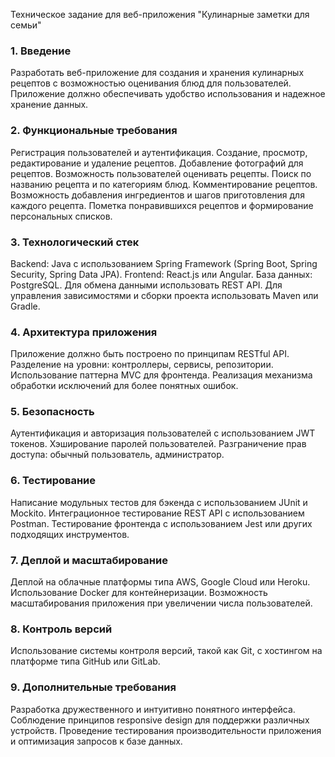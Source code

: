 
Техническое задание для веб-приложения "Кулинарные заметки для семьи"
### 1. Введение
Разработать веб-приложение для создания и хранения кулинарных рецептов с возможностью оценивания блюд для пользователей. Приложение должно обеспечивать удобство использования и надежное хранение данных.

### 2. Функциональные требования
Регистрация пользователей и аутентификация.
Создание, просмотр, редактирование и удаление рецептов.
Добавление фотографий для рецептов.
Возможность пользователей оценивать рецепты.
Поиск по названию рецепта и по категориям блюд.
Комментирование рецептов.
Возможность добавления ингредиентов и шагов приготовления для каждого рецепта.
Пометка понравившихся рецептов и формирование персональных списков.

### 3. Технологический стек
Backend: Java с использованием Spring Framework (Spring Boot, Spring Security, Spring Data JPA).
Frontend: React.js или Angular.
База данных: PostgreSQL.
Для обмена данными использовать REST API.
Для управления зависимостями и сборки проекта использовать Maven или Gradle.

### 4. Архитектура приложения
Приложение должно быть построено по принципам RESTful API.
Разделение на уровни: контроллеры, сервисы, репозитории.
Использование паттерна MVC для фронтенда.
Реализация механизма обработки исключений для более понятных ошибок.

### 5. Безопасность
Аутентификация и авторизация пользователей с использованием JWT токенов.
Хэширование паролей пользователей.
Разграничение прав доступа: обычный пользователь, администратор.

### 6. Тестирование
Написание модульных тестов для бэкенда с использованием JUnit и Mockito.
Интеграционное тестирование REST API с использованием Postman.
Тестирование фронтенда с использованием Jest или других подходящих инструментов.

### 7. Деплой и масштабирование
Деплой на облачные платформы типа AWS, Google Cloud или Heroku.
Использование Docker для контейнеризации.
Возможность масштабирования приложения при увеличении числа пользователей.

### 8. Контроль версий
Использование системы контроля версий, такой как Git, с хостингом на платформе типа GitHub или GitLab.

### 9. Дополнительные требования
Разработка дружественного и интуитивно понятного интерфейса.
Соблюдение принципов responsive design для поддержки различных устройств.
Проведение тестирования производительности приложения и оптимизация запросов к базе данных.


